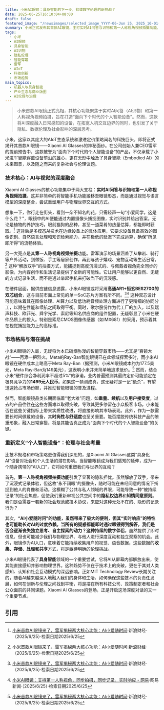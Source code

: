 ```yaml
---
title: 小米AI眼镜：具身智能的下一步，抑或数字伦理的新挑战？
date: 2025-06-25T16:10:04+08:00
draft: false
featured_image: "/newsimages/selected_image_YYYY-06-Jun 25, 2025_16-01-08-547.jpg"
summary: 小米正式发布其首款AI眼镜，主打实时AI问答与识物和第一人称视角视频拍摄功能，旨在成为“面向下个时代的个人智能设备”。该设备采用高通与恒玄双芯片方案，预示着小米在具身智能领域的野心，并可能以极具竞争力的价格进入市场。然而，其广泛的应用场景也引发了对个人隐私、数据伦理及社会互动模式转变的深层讨论，促使行业和社会重新审视AI技术在日常生活中日益普及所带来的伦理挑战。
tags: 
  - 小米
  - AI眼镜
  - 具身智能
  - AI识物
  - 隐私伦理
  - 智能穿戴
  - 雷军
  - AIoT
  - 科技创新
  - 市场趋势
main_topics: 
  - 机器人与具身智能
  - 产业生态与商业版图
  - AI伦理与治理
---
```


> 小米首款AI眼镜正式亮相，其核心功能聚焦于实时AI问答（AI识物）和第一人称视角视频拍摄，旨在打造“面向下个时代的个人智能设备”。然而，这款将AI深度融入日常感知的设备，在拓宽人机交互边界的同时，也引发了关于隐私、数据伦理及社会影响的深层思考。

小米，这家以其庞大的AIoT生态系统和激进定价策略闻名的科技巨头，即将正式揭开其首款AI眼镜——Xiaomi AI Glasses的神秘面纱。在公司创始人兼CEO雷军的提前预告中，这款被誉为“面向下个时代的个人智能设备”的产品，不仅承载了小米进军智能穿戴设备前沿的雄心，更在无形中触及了具身智能（Embodied AI）的未来图景，以及随之而来的复杂社会与伦理议题。

### 技术核心：AI与视觉的深度融合

Xiaomi AI Glasses的核心功能集中于两大支柱：**实时AI问答与识物**和**第一人称视角视频拍摄**。这并非简单的将智能手机功能搬移至眼镜形态，而是通过视觉与语言模型的深度整合，尝试重塑用户与物理世界交互的方式。

想象一下，你行走在街头，看到一朵不知名的花，只需轻声一句“小爱同学，这是什么花？”，眼镜中的AI便能通过内置摄像头捕捉图像，实时识别并给出答案。无论是植物的养护技巧，眼前猫狗的品种，甚至一道菜肴的热量估算，都能即时获取。[^1] 这背后是多模态AI技术在边缘设备上的具体应用，它要求设备具备高效的图像识别、自然语言处理和知识检索能力，并在极低的延迟下完成运算，确保“所见即所得”的流畅体验。

另一大亮点是其**第一人称视角视频拍摄**功能。雷军演示的场景涵盖了从攀岩、骑行等户外活动，到做饭、手工等居家创作，再到与孩子嬉戏、宠物互动等生活日常。[^1] 这种“解放双手”的拍摄方式，能捕捉到高度沉浸式的、与佩戴者视角完全同步的影像，为内容创作和生活记录提供了全新的可能性。它让用户能够以更自然、无缝的方式记录生活，而不是通过举起手机来打破当下的沉浸感。

在硬件层面，据供应链信息透露，小米AI眼镜或将采用**高通AR1+恒玄BES2700的双芯组合**，这与目前市面上常见的单一SoC芯片方案有所不同。[^1][^4] 这种双芯设计可能意味着其在图像处理、AI算力以及低功耗音频处理方面进行了更精细的协同分工，以期在性能和续航之间取得平衡。同时，歌尔股份作为代工厂的加入，以及瑞声科技、欧菲光、舜宇光学、索尼等知名供应商的组件配置，无疑彰显了小米在硬件品质上的投入。特别是索尼CMOS图像传感器（如IMX681）的采用，预示着其在视觉捕捉能力上的高标准。

### 市场格局与潜在挑战

小米AI眼镜的入局，无疑将为本已硝烟弥漫的智能穿戴市场——尤其是“百镜大战”——再添一把烈火。Meta的Ray-Ban智能眼镜已在此领域探索多时，而小米AI眼镜在硬件成本上略高于Meta Ray-Ban（据预测，小米AI眼镜成本约为177.5美元，Meta Ray-Ban为149美元），这表明小米并未简单地追求低价。[^1] 然而，结合小米“硬件综合净利润率不超过5%”的承诺，业内普遍预测其最终定价可能锁定在极具竞争力的**1499元人民币**。如果这一猜测成真，这无疑将是一记“绝杀”，有望迅速抢占市场份额，并推动智能眼镜的普及进程。

然而，智能眼镜品类长期面临着“老大难”问题，如**重量、续航**以及**用户接受度**。过去的产品往往在这些方面难以取得突破，导致其更多停留在小众极客市场。小米能否在这些关键指标上带来实质性改进，将直接影响其市场表现。此外，作为一款需要长时间佩戴的设备，其**时尚性与舒适度**也至关重要。能否摆脱传统科技产品的笨重形象，融入日常穿搭，将是其能否真正成为“面向下个时代的个人智能设备”的关键。

### 重新定义“个人智能设备”：伦理与社会考量

比技术规格和市场策略更值得我们深思的，是Xiaomi AI Glasses这类“具身化AI”设备对社会和个人生活的潜在影响。当智能眼镜成为我们感知的延伸，成为一个随身携带的“AI入口”，它将如何重塑我们与世界的互动？

首先，**第一人称视角视频拍摄功能**引发了显著的隐私担忧。虽然解放了双手，带来了沉浸式记录体验，但这枚“永不闭眼”的摄像头，随时可能在未经同意的情况下捕捉到他人的肖像和活动。这模糊了公共与私人领域的界限，可能导致一种“被持续记录”的社会焦虑，促使我们重新审视公共空间中的**隐私权边界**和**知情同意原则**。我们是否需要一套新的社会规范或技术协议，来应对这种无处不在的、隐形的记录行为？

其次，**“AI小爱随时问”**的功能，虽然带来了极大的便利，但其“实时响应”的特性也可能助长对AI的过度依赖。当所有的疑惑都能即时通过眼镜得到解答，我们是否会逐渐丧失独立思考、自主探索的动力？这种**持续的数字伴侣**，虽然提供了即时信息，但也可能减少我们与物理世界、与他人进行深度互动和独立观察的机会。此外，眼镜作为AI入口，意味着它能持续收集用户的视觉、语音数据，这些数据的**收集、存储、处理和共享**方式，将是亟待明确的伦理挑战。

小米AI眼镜代表了**具身智能**领域的一个重要尝试，它将AI从屏幕内部解放出来，使其能直接感知并影响物理世界。这种趋势不仅在于技术上的突破，更在于其对人类感知、认知和社会互动模式的深远影响。正如MIT Technology Review长期关注的，随着AI越来越深入地融入我们的身体和生活，如何确保这些技术的负责任发展，如何在创新与伦理之间找到平衡，将是摆在所有科技公司、政策制定者和社会公众面前的共同课题。Xiaomi AI Glasses的登场，正是开启这场深度对话的又一个重要节点。

## 引用
[^1]: [小米首款AI眼镜来了，雷军揭秘两大核心功能：AI小爱随时问](https://finance.sina.cn/stock/jdts/2025-06-25/detail-infchcvt4744210.d.html?vt=4&cid=76993&node_id=76993)·新浪财经·（2025/6/25）·检索日期2025/6/25
[^2]: [小米首款AI眼镜来了，雷军揭秘两大核心功能：AI小爱随时问 - 雪球](https://xueqiu.com/9919963656/340038827)·雪球·（2025/6/25）·检索日期2025/6/25
[^3]: [小米AI眼镜明天亮相：小爱秒回应+第一视角拍摄，自媒体人必备神器？](https://www.163.com/dy/article/K2TLBKL605198NMR.html)·网易新闻·（2025/6/25）·检索日期2025/6/25
[^4]: [小米AI眼镜：支持第一人称视角，同步拍摄，同步记录，实时响应 - 网易](https://www.163.com/dy/article/K2TFBFFG0531DJVO.html)·网易新闻·（2025/6/25）·检索日期2025/6/25
